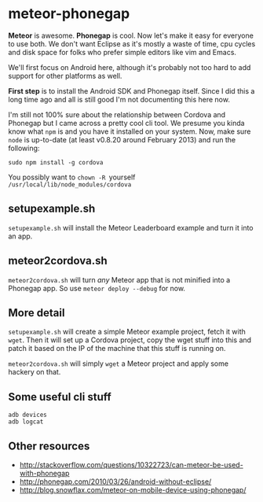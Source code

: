 meteor-phonegap
===============

**Meteor** is awesome. **Phonegap** is cool. Now let's make it easy
for everyone to use both.  We don't want Eclipse as it's mostly a
waste of time, cpu cycles and disk space for folks who prefer simple
editors like vim and Emacs.

We'll first focus on Android here, although it's probably not too hard
to add support for other platforms as well.

**First step** is to install the Android SDK and Phonegap itself.
Since I did this a long time ago and all is still good I'm not
documenting this here now.

I'm still not 100% sure about the relationship between Cordova and
Phonegap but I came across a pretty cool cli tool. We presume you
kinda know what `npm` is and you have it installed on your system.
Now, make sure `node` is up-to-date (at least v0.8.20 around February
2013) and run the following:

    sudo npm install -g cordova

You possibly want to `chown -R `yourself` /usr/local/lib/node_modules/cordova` 


setupexample.sh
---------------

`setupexample.sh` will install the Meteor Leaderboard example and turn it into an app.


meteor2cordova.sh
-----------------

`meteor2cordova.sh` will turn *any* Meteor app that is not minified into a Phonegap app.
So use `meteor deploy --debug` for now.


More detail
-----------

`setupexample.sh` will create a simple Meteor example project, fetch it
with `wget`.  Then it will set up a Cordova project, copy the wget
stuff into this and patch it based on the IP of the machine that this
stuff is running on.

`meteor2cordova.sh` will simply `wget` a Meteor project and apply some hackery on that.


Some useful cli stuff
---------------------

    adb devices
    adb logcat


Other resources
---------------

* http://stackoverflow.com/questions/10322723/can-meteor-be-used-with-phonegap
* http://phonegap.com/2010/03/26/android-without-eclipse/
* http://blog.snowflax.com/meteor-on-mobile-device-using-phonegap/




